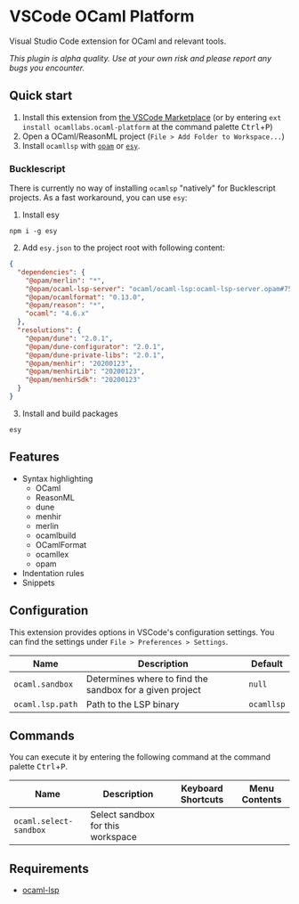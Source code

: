 # VSCode OCaml Platform

Visual Studio Code extension for OCaml and relevant tools.

_This plugin is alpha quality. Use at your own risk and please report any bugs
you encounter._

## Quick start

1. Install this extension from
   [the VSCode Marketplace](https://marketplace.visualstudio.com/items?itemName=ocamllabs.ocaml-platform)
   (or by entering `ext install ocamllabs.ocaml-platform` at the command palette
   <kbd>Ctrl</kbd>+<kbd>P</kbd>)
2. Open a OCaml/ReasonML project (`File > Add Folder to Workspace...`)
3. Install `ocamllsp` with [`opam`](https://github.com/ocaml/ocaml-lsp#opam) or [`esy`](https://github.com/ocaml/ocaml-lsp#esy).

### Bucklescript

There is currently no way of installing `ocamlsp` "natively" for Bucklescript projects. As a fast workaround, you can use `esy`:
1. Install esy
```
npm i -g esy
```
2. Add `esy.json` to the project root with following content:
```json
{
  "dependencies": {
    "@opam/merlin": "*",
    "@opam/ocaml-lsp-server": "ocaml/ocaml-lsp:ocaml-lsp-server.opam#7592d32",
    "@opam/ocamlformat": "0.13.0",
    "@opam/reason": "*",
    "ocaml": "4.6.x"
  },
  "resolutions": {
    "@opam/dune": "2.0.1",
    "@opam/dune-configurator": "2.0.1",
    "@opam/dune-private-libs": "2.0.1",
    "@opam/menhir": "20200123",
    "@opam/menhirLib": "20200123",
    "@opam/menhirSdk": "20200123"
  }
}
```
3. Install and build packages
```
esy
```


## Features

- Syntax highlighting
  - OCaml
  - ReasonML
  - dune
  - menhir
  - merlin
  - ocamlbuild
  - OCamlFormat
  - ocamllex
  - opam
- Indentation rules
- Snippets

## Configuration

This extension provides options in VSCode's configuration settings. You can find
the settings under `File > Preferences > Settings`.

| Name             | Description                                              | Default    |
| ---------------- | -------------------------------------------------------- | ---------- |
| `ocaml.sandbox`  | Determines where to find the sandbox for a given project | `null`     |
| `ocaml.lsp.path` | Path to the LSP binary                                   | `ocamllsp` |

## Commands

You can execute it by entering the following command at the command palette
<kbd>Ctrl</kbd>+<kbd>P</kbd>.

| Name                   | Description                       | Keyboard Shortcuts | Menu Contents |
| ---------------------- | --------------------------------- | ------------------ | ------------- |
| `ocaml.select-sandbox` | Select sandbox for this workspace |                    |               |

## Requirements

- [ocaml-lsp](https://github.com/ocaml/ocaml-lsp)
